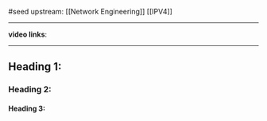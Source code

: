 #seed 
upstream: [[Network Engineering]]
[[IPV4]]

---

**video links**: 

---

## Heading 1:
### Heading 2: 
#### Heading 3: 





